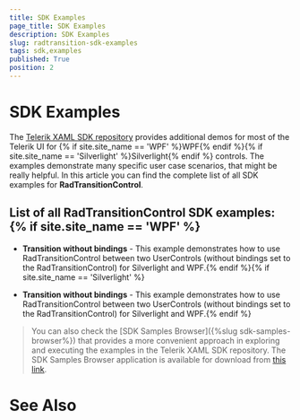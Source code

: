 ```yaml
---
title: SDK Examples
page_title: SDK Examples
description: SDK Examples
slug: radtransition-sdk-examples
tags: sdk,examples
published: True
position: 2
---
```


# SDK Examples



The [Telerik XAML SDK repository](https://github.com/telerik/xaml-sdk/tree/master/) provides additional demos for most of the Telerik UI for {% if site.site_name == 'WPF' %}WPF{% endif %}{% if site.site_name == 'Silverlight' %}Silverlight{% endif %} controls. The examples demonstrate many specific user case scenarios, that might be really helpful. In this article you can find the complete list of all SDK examples for __RadTransitionControl__.

## List of all RadTransitionControl SDK examples:{% if site.site_name == 'WPF' %}

* __Transition without bindings__ - This example demonstrates how to use RadTransitionControl between two UserControls (without bindings set to the RadTransitionControl) for Silverlight and WPF.{% endif %}{% if site.site_name == 'Silverlight' %}

* __Transition without bindings__ - This example demonstrates how to use RadTransitionControl between two UserControls (without bindings set to the RadTransitionControl) for Silverlight and WPF.{% endif %}

>You can also check the [SDK Samples Browser]({%slug sdk-samples-browser%}) that provides a more convenient approach in exploring and executing the examples in the Telerik XAML SDK repository. The SDK Samples Browser application is available for download from [this link](http://demos.telerik.com/xaml-sdkbrowser/).

# See Also
